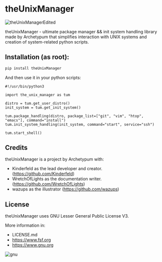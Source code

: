 # theUnixManager
![theUnixManagerEdited](https://github.com/user-attachments/assets/6c0b3fbc-1d09-4d35-9dde-33b22a468c45)

theUnixManager - ultimate package manager && init system handling library made by Archetypum
that simplifies interaction with UNIX systems and creation of system-related python scripts. 

## Installation (as root):

```bash
pip install theUnixManager
```

And then use it in your python scripts:

```python3
#!/usr/bin/python3

import the_unix_manager as tum

distro = tum.get_user_distro()
init_system = tum.get_init_system()

tum.package_handling(distro, package_list=["git", "vim", "htop", "emacs"], command="install")
tum.init_system_handling(init_system, command="start", service="ssh")

tum.start_shell()
```

## Credits

theUnixManager is a project by Archetypum with:
 - Kinderfeld as the lead developer and creator.
(https://github.com/Kinderfeld)
 - WretchOfLights as the documentation writer.
(https://github.com/WretchOfLights)
- wazups as the illustrator
(https://github.com/wazups)

## License

theUnixManager uses GNU Lesser General Public License V3. 

More information in:

- LICENSE.md
- https://www.fsf.org
- https://www.gnu.org

![gnu](https://github.com/user-attachments/assets/66935a97-374f-4dbc-9f1c-428070fda139)
